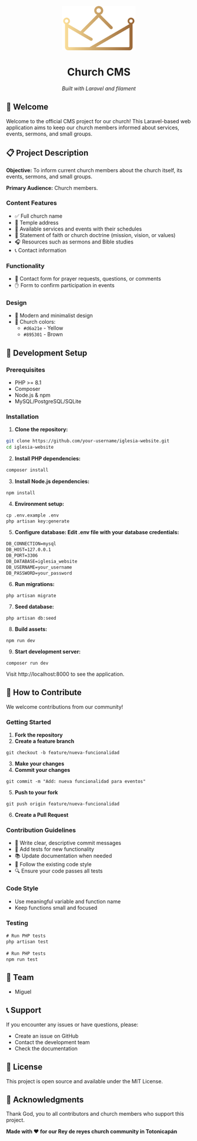 <div align="center">
  <img src="public/images/CROW.svg" alt="CROW Logo" width="200">
  <h1>Church CMS</h1>
  <p><em>Built with Laravel and filament</em></p>
</div>

## 🙏 Welcome

Welcome to the official CMS project for our church! This Laravel-based web application aims to keep our church members informed about services, events, sermons, and small groups.

## 📋 Project Description

**Objective:** To inform current church members about the church itself, its events, sermons, and small groups.

**Primary Audience:** Church members.

### Content Features
- ✅ Full church name
- 📍 Temple address
- 📅 Available services and events with their schedules
- 📖 Statement of faith or church doctrine (mission, vision, or values)
- 🎧 Resources such as sermons and Bible studies
- 📞 Contact information

### Functionality
- 📝 Contact form for prayer requests, questions, or comments
- ✋ Form to confirm participation in events

### Design
- 🎨 Modern and minimalist design
- 🎨 Church colors:
    - `#d6a21e` - Yellow
    - `#895301` - Brown

## 🚀 Development Setup

### Prerequisites
- PHP >= 8.1
- Composer
- Node.js & npm
- MySQL/PostgreSQL/SQLite

### Installation

1. **Clone the repository:**
```bash
git clone https://github.com/your-username/iglesia-website.git
cd iglesia-website
```
2. **Install PHP dependencies:**
```bash
composer install
```
3. **Install Node.js dependencies:**
```
npm install
```
4. **Environment setup:**
```
cp .env.example .env
php artisan key:generate
```
5. **Configure database: Edit .env file with your database credentials:**
```  
DB_CONNECTION=mysql
DB_HOST=127.0.0.1
DB_PORT=3306
DB_DATABASE=iglesia_website
DB_USERNAME=your_username
DB_PASSWORD=your_password
```
6. **Run migrations:**
```
php artisan migrate
```
7. **Seed database:**
```
php artisan db:seed
```
8. **Build assets:**
```
npm run dev
```
9. **Start development server:**
```
composer run dev
```
Visit http://localhost:8000 to see the application.

## 🤝 How to Contribute
We welcome contributions from our community! 
### Getting Started
1. **Fork the repository**
2. **Create a feature branch**
```
git checkout -b feature/nueva-funcionalidad
```
3. **Make your changes**
4. **Commit your changes**
```
git commit -m "Add: nueva funcionalidad para eventos"
```
5. **Push to your fork**
```
git push origin feature/nueva-funcionalidad
```
6. **Create a Pull Request**

### Contribution Guidelines
- 📝 Write clear, descriptive commit messages 
- 🧪 Add tests for new functionality 
- 📚 Update documentation when needed 
- 🎨 Follow the existing code style 
- 🔍 Ensure your code passes all tests

### Code Style
- Use meaningful variable and function name
- Keep functions small and focused

### Testing
```
# Run PHP tests
php artisan test

# Run PHP tests
npm run test
```
## 👥 Team
- Miguel 

## 📞 Support
If you encounter any issues or have questions, please:

- Create an issue on GitHub
- Contact the development team
- Check the documentation

## 📄 License
This project is open source and available under the MIT License.

## 🙏 Acknowledgments
Thank God, you to all contributors and church members who support this project.

**Made with ❤️ for our Rey de reyes church community in Totonicapán**
